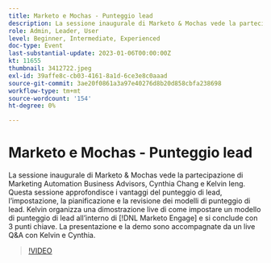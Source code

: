 ```yaml
---
title: Marketo e Mochas - Punteggio lead
description: La sessione inaugurale di Marketo & Mochas vede la partecipazione di Marketing Automation Business Advisors, Cynthia Chang e Kelvin Ieng. Questa sessione approfondisce i vantaggi del punteggio di lead, l’impostazione, la pianificazione e la revisione dei modelli di punteggio di lead. Kelvin organizza una dimostrazione live di come impostare un modello di punteggio di lead all’interno di [!DNL Marketo Engage] e si conclude con 3 punti chiave. La presentazione e la demo sono accompagnate da un live Q&A con Kelvin e Cynthia.
role: Admin, Leader, User
level: Beginner, Intermediate, Experienced
doc-type: Event
last-substantial-update: 2023-01-06T00:00:00Z
kt: 11655
thumbnail: 3412722.jpeg
exl-id: 39affe8c-cb03-4161-8a1d-6ce3e8c0aaad
source-git-commit: 3ae20f0861a3a97e40276d8b20d858cbfa238698
workflow-type: tm+mt
source-wordcount: '154'
ht-degree: 0%

---
```


# Marketo e Mochas - Punteggio lead

La sessione inaugurale di Marketo &amp; Mochas vede la partecipazione di Marketing Automation Business Advisors, Cynthia Chang e Kelvin Ieng. Questa sessione approfondisce i vantaggi del punteggio di lead, l’impostazione, la pianificazione e la revisione dei modelli di punteggio di lead. Kelvin organizza una dimostrazione live di come impostare un modello di punteggio di lead all’interno di [!DNL Marketo Engage] e si conclude con 3 punti chiave. La presentazione e la demo sono accompagnate da un live Q&amp;A con Kelvin e Cynthia.

>[!VIDEO](https://video.tv.adobe.com/v/3412722/?quality=12&learn=on)

